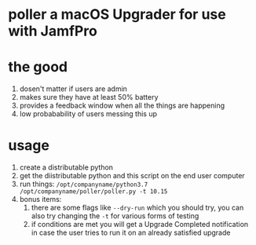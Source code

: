 # poller a macOS Upgrader for use with JamfPro
# the good
1. dosen't matter if users are admin
2. makes sure they have at least 50% battery
3. provides a feedback window when all the things are happening
4. low probabability of users messing this up

# usage
1. create a distributable python
2. get the diistributable python and this script on the end user computer
3. run things: `/opt/companyname/python3.7 /opt/companyname/poller/poller.py -t 10.15`
4. bonus items: 
    1. there are some flags like `--dry-run` which you should try, you can also try changing the `-t` for various forms of testing
    2. if conditions are met you will get a Upgrade Completed notification in case the user tries to run it on an already satisfied upgrade
    
